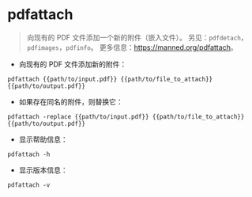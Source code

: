 # pdfattach

> 向现有的 PDF 文件添加一个新的附件（嵌入文件）。
> 另见：`pdfdetach`，`pdfimages`，`pdfinfo`。
> 更多信息：<https://manned.org/pdfattach>。

- 向现有的 PDF 文件添加新的附件：

`pdfattach {{path/to/input.pdf}} {{path/to/file_to_attach}} {{path/to/output.pdf}}`

- 如果存在同名的附件，则替换它：

`pdfattach -replace {{path/to/input.pdf}} {{path/to/file_to_attach}} {{path/to/output.pdf}}`

- 显示帮助信息：

`pdfattach -h`

- 显示版本信息：

`pdfattach -v`
